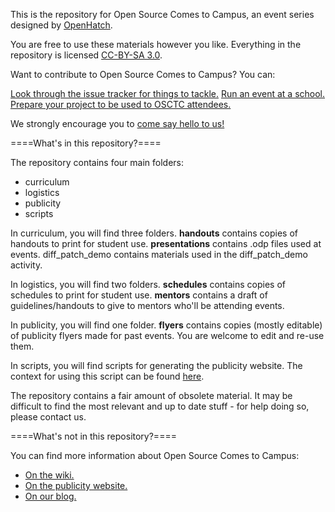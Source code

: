 This is the repository for Open Source Comes to Campus, an event series designed by [OpenHatch](http://openhatch.org/).

You are free to use these materials however you like.  Everything in the repository is licensed [CC-BY-SA 3.0](http://creativecommons.org/licenses/by-sa/3.0/us/).

Want to contribute to Open Source Comes to Campus?  You can:

[Look through the issue tracker for things to tackle.](https://github.com/openhatch/open-source-comes-to-campus/issues?direction=desc&sort=created&state=open)
[Run an event at a school.](http://campus.openhatch.org/)
[Prepare your project to be used to OSCTC attendees.](https://openhatch.org/wiki/OpenHatch_affiliated_projects)

We strongly encourage you to [come say hello to us!](http://openhatch.readthedocs.org/en/latest/community/contact.html)

====What's in this repository?====

The repository contains four main folders:

* curriculum
* logistics
* publicity
* scripts

In curriculum, you will find three folders.  __handouts__ contains copies of handouts to 
print for student use.  __presentations__ contains .odp files used at events.  diff_patch_demo contains materials used in the diff_patch_demo activity.

In logistics, you will find two folders.  __schedules__ contains copies of schedules to 
print for student use.  __mentors__ contains a draft of guidelines/handouts to give to mentors who'll
be attending events.

In publicity, you will find one folder.  __flyers__ contains copies (mostly editable) of publicity
flyers made for past events.  You are welcome to edit and re-use them.

In scripts, you will find scripts for generating the publicity website.  The context for using this
script can be found [here](https://openhatch.org/wiki/Open_Source_Comes_to_Campus/Practicing_Git/Organizer).

The repository contains a fair amount of obsolete material.  It may be difficult to find the most 
relevant and up to date stuff - for help doing so, please contact us.

====What's not in this repository?====

You can find more information about Open Source Comes to Campus:
* [On the wiki.](https://openhatch.org/wiki/Open_Source_Comes_to_Campus)
* [On the publicity website.](http://campus.openhatch.org/)
* [On our blog.](http://openhatch.org/blog/tag/osctc/)
